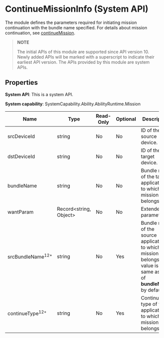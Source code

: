 # ContinueMissionInfo (System API)

The module defines the parameters required for initiating mission continuation with the bundle name specified. For details about mission continuation, see [continueMission](js-apis-distributedMissionManager-sys.md#distributedmissionmanagercontinuemission10).

> **NOTE**
>
> The initial APIs of this module are supported since API version 10. Newly added APIs will be marked with a superscript to indicate their earliest API version.
> The APIs provided by this module are system APIs.

## Properties

**System API**: This is a system API.

**System capability**: SystemCapability.Ability.AbilityRuntime.Mission

| Name      | Type  | Read-Only  | Optional  | Description     |
| -------- | ------ | ---- | ---- | ------- |
| srcDeviceId | string | No   | No   | ID of the source device.|
| dstDeviceId | string | No   | No   | ID of the target device.|
| bundleName | string | No   | No   | Bundle name of the target application to which the mission belongs.|
| wantParam | Record<string, Object> | No   | No   | Extended parameters.|
| srcBundleName<sup>12+</sup> | string | No   | Yes   | Bundle name of the source application to which the mission belongs. The value is the same as that of **bundleName** by default.|
| continueType<sup>12+</sup> | string | No   | Yes   | Continuation type of the application to which the mission belongs.|
